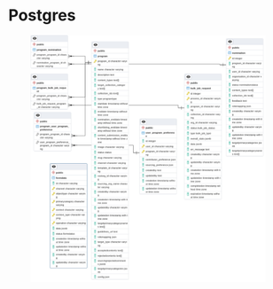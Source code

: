 # Postgres



<figure><img src="../../../../.gitbook/assets/dataModel-PS.png" alt=""><figcaption></figcaption></figure>
